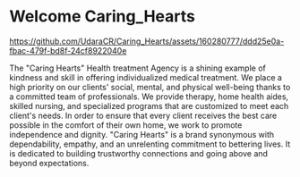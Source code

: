 # Welcome Caring_Hearts
https://github.com/UdaraCR/Caring_Hearts/assets/160280777/ddd25e0a-fbac-479f-bd8f-24cf8922040e

The "Caring Hearts" Health treatment Agency is a shining example of kindness and skill in offering individualized medical treatment. We place a high priority on our clients' social, mental, and physical well-being thanks to a committed team of professionals. We provide therapy, home health aides, skilled nursing, and specialized programs that are customized to meet each client's needs. In order to ensure that every client receives the best care possible in the comfort of their own home, we work to promote independence and dignity. "Caring Hearts" is a brand synonymous with dependability, empathy, and an unrelenting commitment to bettering lives. It is dedicated to building trustworthy connections and going above and beyond expectations. 



